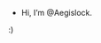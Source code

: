 - Hi, I’m @Aegislock.

:)

<!---
Aegislock/Aegislock is a ✨ special ✨ repository because its `README.md` (this file) appears on your GitHub profile.
You can click the Preview link to take a look at your changes.
--->
